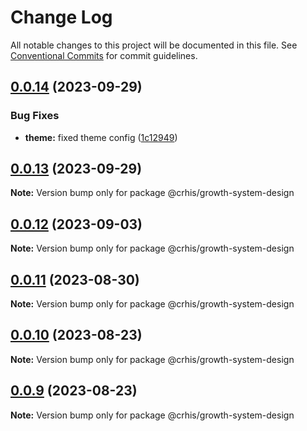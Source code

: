 # Change Log

All notable changes to this project will be documented in this file.
See [Conventional Commits](https://conventionalcommits.org) for commit guidelines.

## [0.0.14](https://github.com/Crhis35/gr-system-design/compare/@crhis/growth-system-design@0.0.13...@crhis/growth-system-design@0.0.14) (2023-09-29)

### Bug Fixes

- **theme:** fixed theme config ([1c12949](https://github.com/Crhis35/gr-system-design/commit/1c129497d87cd60f8bbd23e43bca3ab9a34426c5))

## [0.0.13](https://github.com/Crhis35/gr-system-design/compare/@crhis/growth-system-design@0.0.12...@crhis/growth-system-design@0.0.13) (2023-09-29)

**Note:** Version bump only for package @crhis/growth-system-design

## [0.0.12](https://github.com/Crhis35/gr-system-design/compare/@crhis/growth-system-design@0.0.11...@crhis/growth-system-design@0.0.12) (2023-09-03)

**Note:** Version bump only for package @crhis/growth-system-design

## [0.0.11](https://github.com/Crhis35/gr-system-design/compare/@crhis/growth-system-design@0.0.10...@crhis/growth-system-design@0.0.11) (2023-08-30)

**Note:** Version bump only for package @crhis/growth-system-design

## [0.0.10](https://github.com/Crhis35/gr-system-design/compare/@crhis/growth-system-design@0.0.9...@crhis/growth-system-design@0.0.10) (2023-08-23)

**Note:** Version bump only for package @crhis/growth-system-design

## [0.0.9](https://github.com/Crhis35/gr-system-design/compare/@crhis/growth-system-design@0.0.8...@crhis/growth-system-design@0.0.9) (2023-08-23)

**Note:** Version bump only for package @crhis/growth-system-design
